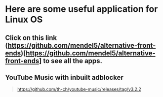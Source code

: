 # Here are some useful application for Linux OS
## Click on this link (https://github.com/mendel5/alternative-front-ends)[https://github.com/mendel5/alternative-front-ends] to see all the apps.
## YouTube Music with inbuilt adblocker
>https://github.com/th-ch/youtube-music/releases/tag/v3.2.2


